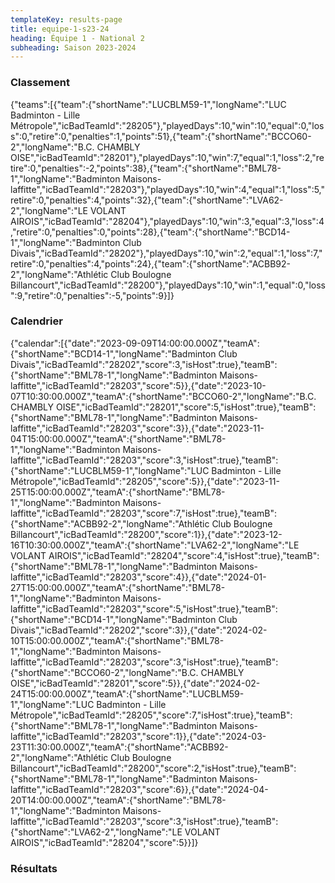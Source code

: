 ```yaml
---
templateKey: results-page
title: equipe-1-s23-24
heading: Équipe 1 - National 2
subheading: Saison 2023-2024
---
```

### Classement

<teamranking>{"teams":[{"team":{"shortName":"LUCBLM59-1","longName":"LUC Badminton - Lille Métropole","icBadTeamId":"28205"},"playedDays":10,"win":10,"equal":0,"loss":0,"retire":0,"penalties":1,"points":51},{"team":{"shortName":"BCCO60-2","longName":"B.C. CHAMBLY OISE","icBadTeamId":"28201"},"playedDays":10,"win":7,"equal":1,"loss":2,"retire":0,"penalties":-2,"points":38},{"team":{"shortName":"BML78-1","longName":"Badminton Maisons-laffitte","icBadTeamId":"28203"},"playedDays":10,"win":4,"equal":1,"loss":5,"retire":0,"penalties":4,"points":32},{"team":{"shortName":"LVA62-2","longName":"LE VOLANT AIROIS","icBadTeamId":"28204"},"playedDays":10,"win":3,"equal":3,"loss":4,"retire":0,"penalties":0,"points":28},{"team":{"shortName":"BCD14-1","longName":"Badminton Club Divais","icBadTeamId":"28202"},"playedDays":10,"win":2,"equal":1,"loss":7,"retire":0,"penalties":4,"points":24},{"team":{"shortName":"ACBB92-2","longName":"Athlétic Club Boulogne Billancourt","icBadTeamId":"28200"},"playedDays":10,"win":1,"equal":0,"loss":9,"retire":0,"penalties":-5,"points":9}]}</teamranking>

### Calendrier

<teamcalendar>{"calendar":[{"date":"2023-09-09T14:00:00.000Z","teamA":{"shortName":"BCD14-1","longName":"Badminton Club Divais","icBadTeamId":"28202","score":3,"isHost":true},"teamB":{"shortName":"BML78-1","longName":"Badminton Maisons-laffitte","icBadTeamId":"28203","score":5}},{"date":"2023-10-07T10:30:00.000Z","teamA":{"shortName":"BCCO60-2","longName":"B.C. CHAMBLY OISE","icBadTeamId":"28201","score":5,"isHost":true},"teamB":{"shortName":"BML78-1","longName":"Badminton Maisons-laffitte","icBadTeamId":"28203","score":3}},{"date":"2023-11-04T15:00:00.000Z","teamA":{"shortName":"BML78-1","longName":"Badminton Maisons-laffitte","icBadTeamId":"28203","score":3,"isHost":true},"teamB":{"shortName":"LUCBLM59-1","longName":"LUC Badminton - Lille Métropole","icBadTeamId":"28205","score":5}},{"date":"2023-11-25T15:00:00.000Z","teamA":{"shortName":"BML78-1","longName":"Badminton Maisons-laffitte","icBadTeamId":"28203","score":7,"isHost":true},"teamB":{"shortName":"ACBB92-2","longName":"Athlétic Club Boulogne Billancourt","icBadTeamId":"28200","score":1}},{"date":"2023-12-16T10:30:00.000Z","teamA":{"shortName":"LVA62-2","longName":"LE VOLANT AIROIS","icBadTeamId":"28204","score":4,"isHost":true},"teamB":{"shortName":"BML78-1","longName":"Badminton Maisons-laffitte","icBadTeamId":"28203","score":4}},{"date":"2024-01-27T15:00:00.000Z","teamA":{"shortName":"BML78-1","longName":"Badminton Maisons-laffitte","icBadTeamId":"28203","score":5,"isHost":true},"teamB":{"shortName":"BCD14-1","longName":"Badminton Club Divais","icBadTeamId":"28202","score":3}},{"date":"2024-02-10T15:00:00.000Z","teamA":{"shortName":"BML78-1","longName":"Badminton Maisons-laffitte","icBadTeamId":"28203","score":3,"isHost":true},"teamB":{"shortName":"BCCO60-2","longName":"B.C. CHAMBLY OISE","icBadTeamId":"28201","score":5}},{"date":"2024-02-24T15:00:00.000Z","teamA":{"shortName":"LUCBLM59-1","longName":"LUC Badminton - Lille Métropole","icBadTeamId":"28205","score":7,"isHost":true},"teamB":{"shortName":"BML78-1","longName":"Badminton Maisons-laffitte","icBadTeamId":"28203","score":1}},{"date":"2024-03-23T11:30:00.000Z","teamA":{"shortName":"ACBB92-2","longName":"Athlétic Club Boulogne Billancourt","icBadTeamId":"28200","score":2,"isHost":true},"teamB":{"shortName":"BML78-1","longName":"Badminton Maisons-laffitte","icBadTeamId":"28203","score":6}},{"date":"2024-04-20T14:00:00.000Z","teamA":{"shortName":"BML78-1","longName":"Badminton Maisons-laffitte","icBadTeamId":"28203","score":3,"isHost":true},"teamB":{"shortName":"LVA62-2","longName":"LE VOLANT AIROIS","icBadTeamId":"28204","score":5}}]}</teamcalendar>

### Résultats